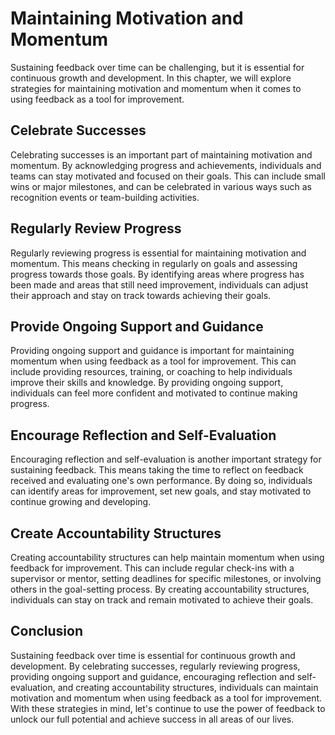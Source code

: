 Maintaining Motivation and Momentum
===================================================================

Sustaining feedback over time can be challenging, but it is essential for continuous growth and development. In this chapter, we will explore strategies for maintaining motivation and momentum when it comes to using feedback as a tool for improvement.

Celebrate Successes
-------------------

Celebrating successes is an important part of maintaining motivation and momentum. By acknowledging progress and achievements, individuals and teams can stay motivated and focused on their goals. This can include small wins or major milestones, and can be celebrated in various ways such as recognition events or team-building activities.

Regularly Review Progress
-------------------------

Regularly reviewing progress is essential for maintaining motivation and momentum. This means checking in regularly on goals and assessing progress towards those goals. By identifying areas where progress has been made and areas that still need improvement, individuals can adjust their approach and stay on track towards achieving their goals.

Provide Ongoing Support and Guidance
------------------------------------

Providing ongoing support and guidance is important for maintaining momentum when using feedback as a tool for improvement. This can include providing resources, training, or coaching to help individuals improve their skills and knowledge. By providing ongoing support, individuals can feel more confident and motivated to continue making progress.

Encourage Reflection and Self-Evaluation
----------------------------------------

Encouraging reflection and self-evaluation is another important strategy for sustaining feedback. This means taking the time to reflect on feedback received and evaluating one's own performance. By doing so, individuals can identify areas for improvement, set new goals, and stay motivated to continue growing and developing.

Create Accountability Structures
--------------------------------

Creating accountability structures can help maintain momentum when using feedback for improvement. This can include regular check-ins with a supervisor or mentor, setting deadlines for specific milestones, or involving others in the goal-setting process. By creating accountability structures, individuals can stay on track and remain motivated to achieve their goals.

Conclusion
----------

Sustaining feedback over time is essential for continuous growth and development. By celebrating successes, regularly reviewing progress, providing ongoing support and guidance, encouraging reflection and self-evaluation, and creating accountability structures, individuals can maintain motivation and momentum when using feedback as a tool for improvement. With these strategies in mind, let's continue to use the power of feedback to unlock our full potential and achieve success in all areas of our lives.

